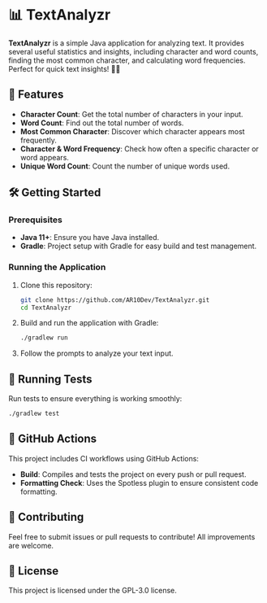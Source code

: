 # 📊 TextAnalyzr

**TextAnalyzr** is a simple Java application for analyzing text. It provides several useful statistics and insights, including character and word counts, finding the most common character, and calculating word frequencies. Perfect for quick text insights! 📖✨

## 🚀 Features

- **Character Count**: Get the total number of characters in your input.
- **Word Count**: Find out the total number of words.
- **Most Common Character**: Discover which character appears most frequently.
- **Character & Word Frequency**: Check how often a specific character or word appears.
- **Unique Word Count**: Count the number of unique words used.

## 🛠️ Getting Started

### Prerequisites
- **Java 11+**: Ensure you have Java installed.
- **Gradle**: Project setup with Gradle for easy build and test management.

### Running the Application
1. Clone this repository:
   ```bash
   git clone https://github.com/AR10Dev/TextAnalyzr.git
   cd TextAnalyzr
   ```
2. Build and run the application with Gradle:
   ```bash
   ./gradlew run
   ```
3. Follow the prompts to analyze your text input.

## 🧪 Running Tests

Run tests to ensure everything is working smoothly:
```bash
./gradlew test
```

## 🤖 GitHub Actions

This project includes CI workflows using GitHub Actions:
- **Build**: Compiles and tests the project on every push or pull request.
- **Formatting Check**: Uses the Spotless plugin to ensure consistent code formatting.

## 🎨 Contributing

Feel free to submit issues or pull requests to contribute! All improvements are welcome.

## 📄 License

This project is licensed under the GPL-3.0 license.
